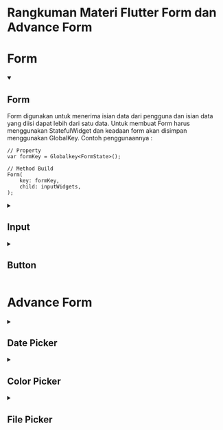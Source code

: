 # Rangkuman Materi Flutter Form dan Advance Form

# Form <br>

<details open>
<summary>

## Form

</summary>
Form digunakan untuk menerima isian data dari pengguna dan isian data yang diisi dapat lebih dari satu data. Untuk membuat Form harus menggunakan StatefulWidget dan keadaan form akan disimpan menggunakan GlobalKey<FormState>. Contoh penggunaannya : <br>

```
// Property
var formKey = Globalkey<FormState>();

// Method Build
Form(
    key: formKey,
    child: inputWidgets,
);
```

</details>

<details>
<summary>

## Input

</summary>

### TextField <br>

Textfield biasanya menerima isian data dari pengguna dan isian data dapat lebih dari satu. Untuk membuat TextField kita harus menggunakan TextEditingController karena datanya akan diambil dari sana dan isian data berupa teks. Contoh penggunaannya : <br>

```
var inputController = TextEditingController();

TextField(
    controller: inputController,
);
```

### Radio <br>
Radio adalah input yang dapat memberi opsi kepada pengguna dan pengguna hanya dapat memilih satu opsi saja. Dalam membuat radio, kita harus menggunakan properti dengan tipe data yang sesuai dengan value pada radio dan fungsinya akan berubah ketika onChanged dipanggil. Contoh penggunaannya adalah : <br>

```
// Property
var radioValue = '';

// Method Build
Radio<String>(
    value: 'Laki - Laki',
    groupValue: radioValue,
    onChanged: (String? value){
        setState((){
            radioValue = value ?? '';
            },
        );
        title: 'Laki - Laki',
    },
);
```

### Checkbox <br>
Widget checkbox dapat memberi opsi/pilihan kepada pengguna dan pengguna dapat memilih beberapa opsi. Ketika membuat checkbox kita membutuhkan properti bertipe data boolean, untuk penggunannya adalah : <br>

```
//Properti
var checkValue = false;

// Build
Checkbox(
    value: checkValue,
    onChanged: (bool? value){
        setState((){
            checkValue = value ?? false;
            },
        );
        title: const Text('Setuju / Tidak Setuju'),
    },
);
```

### Dropdown Button <br>
Dimana widget ini akan memberikan opsi pada user, dropdown ini hanya dapat memilih satu opsi saja dan opsi tidak ditampilkan di awal, hanya tampil jika ditekan/dipilih. Dalam membuat Dropdown Button data diambil menggunakan properti dengan tipe data yang sesuai dengan value pada DropdownMenuItem. Contoh penggunaannya : <br>

```
// Properti
var dropdownValue = 0;

// Build
DropdownButton(
    value: dropdownValue,
    onChanged: (int? value){
        setState((){
            dropdownValue = value ?? 0;
        });
    },
    items: const [
        DropdownMenuItem(
            value: 0,
            child: Text('Pilih ... '),
        ),
        DropdownMenuItem(
            value: 1,
            child: Text('Satu'),
        ),
        DropdownMenuItem(
            value: 2,
            child: Text('Dua'),
        ),
    ],
);
```

</details>

<details>
<summary>

## Button

</summary>

Bersifat seperti tombol dan dapat melakukan sesuatu saat kita/user tekan. <br>

### ElevatedButton <br>
ElevatedButton sendiri adalah sebuah tombol yang timbul dan jika ditekan maka akan menjalankan onPressed. Contoh penggunaannya adalah : <br>

```
ElevatedButton(
    child: const Text('Submit');
    onPressed: (){},
);
```

### IconButton <br>
Kita membutuhkan properti Icon untuk menggunakan widget IconButton ini. IconButton adalah tombol yang hanya menampilkan icon dan jika ditekan akan menjalankan perintah onPressed juga seperti ElevatedButton. Contoh penggunaannya adalah : <br>

```
IconButton(
    icon: Icon(Icons.add),
    onPressed: (){},
);
```

</details>

# Advance Form

<details>
<summary>

## Date Picker

</summary>
Widget dimana user bisa memasukkan tanggal entah itu tanggal kelahiran, waktu pemesanan tiket, waktu reservasi restoran, jadwal meeting dan lain - lain. Cara membuat Date Picker : <br>

1. Menggunakan fungsi bawaan flutter showDatePicker <br>
2. Fungsi showDatePicker memiliki tipe data future <br>
3. Menampilkan dialog material design date picker <br>
Basic Codenya adalah : <br>

```
final selectDate = await showDatePicker(
    context: context,
    initialDate: currentDate,
    firstDate: DateTime(1990),
    lastDate: DateTime(currentDate.year + 5),
);
```

4. Menambahkan packages intl di pubspec.yaml <br>
5. Mempersiapkan variabel seperti : <br>

```
DateTime _dueDate = DateTime.now();
final currentDate = DateTime.now();
```

6. Menambahkan fungsi showDatePicker di dalam onPressed : <br>

```
onPressed: () async {
        final selectDate = await showDatePicker(
            context: context,
            initialDate: currentDate,
            firstDate: DateTime(1990),
            lastDate: DateTime(currentDate.year + 5),
    ),
    setState((){
        if(selectDate != null){
            _dueDate = selectDate;
        }
    });
};
```

</details>

<details>
<summary>

## Color Picker

</summary>

Widget ini digunakan agar user bisa memilih color dan penggunaan color picker bisa digunakan untuk berbagai macam kondisi. Berikut adalah cara membuat Color Picker : <br>
1. Menggunakan packages flutter_colorpicker yang bisa diambil dari pub.dev <br>
2. Sebelum digunakan, tambahkan packages tersebut di pubspec.yaml <br>
3. Mempersiapkan variabel : <br>

```
Color _currentColor = Colors.orange;
```

4. Membangun UI nya dengan cara membuat Widget : <br>

```
Widget buildColorPicker(BuildContext context){
    return Column(
        crossAxisAlignment: CrossAxisAlignment.start,
        children: [
            const Text('Color'),
            const SizedBox(height: 10),
            Container(
                height: 100,
                width: double.infinity,
                color: _currentColor,
            ),
            const SizedBox(height: 10),
            Center(
                child: ElevatedButton(
                    style: ButtonStyle(
                        backgroundColor: MaterialStateProperty.all(_currentColor),
                    ),
                    child: const Text('Pick Color'),
                    onPressed: () {},
                ),
            ),
        ],
    );
}
```

5. Menambahkan fungsi showDialog di dalam onPressed dengan return widget AlertDialog <br>

```
onPressed: () {
    showDialog(
        context: context,
        builder: (context) {
            return AlertDialog(
                title: const Text('Pick Your Color');
            ),
            child: const Text('Save'),
        },
    );
},
```

6. Jangan lupa untuk import packages flutter_colorpicker tersebut ke dalam file dart. <br>
7. Membuat kode untuk penggunaan packages flutter_colorpicker <br>
8. Packages flutter_colorpicker memiliki custom widget yang dapat digunakan, seperti BlockPicker, ColorPicker dan SlidePicker. <br>

</details>

<details>
<summary>

## File Picker

</summary>

Kemampuan widget untuk mengakses storage dan memilih serta membuka file. Cara membuat file picker : <br>
1. Menggunakan packages file_picker dan open_file <br>
2. Jangan lupa untuk menambahkan packages tersebut ke dalam pubspec.yaml dan mengimport packagesnya di dalam file dart. <br>

</details>
